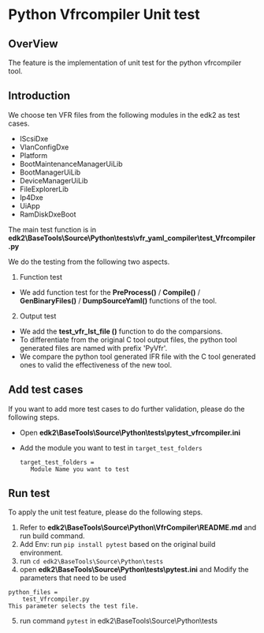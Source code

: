# Python Vfrcompiler Unit test

## OverView
The feature is the implementation of unit test for the python vfrcompiler tool.
## Introduction
We choose ten VFR files from the following modules in the edk2 as test cases.
- IScsiDxe
- VlanConfigDxe
- Platform
- BootMaintenanceManagerUiLib
- BootManagerUiLib
- DeviceManagerUiLib
- FileExplorerLib
- Ip4Dxe
- UiApp
- RamDiskDxeBoot

The main test function is in **edk2\BaseTools\Source\Python\tests\vfr_yaml_compiler\test_Vfrcompiler.py**

We do the testing from the following two aspects.

1. Function test
- We add function test for the  **PreProcess()** / **Compile()** / **GenBinaryFiles()** / **DumpSourceYaml()** functions of  the tool.
2. Output test
- We add the **test_vfr_lst_file ()** function to do the comparsions.
- To differentiate from the original C tool output files, the python tool generated files are named with prefix 'PyVfr'.
- We compare the python tool generated IFR file with the C tool generated ones to valid the effectiveness of the new tool.

## Add test cases
If you want to add more test cases to do further validation, please do the following steps.
- Open **edk2\BaseTools\Source\Python\tests\pytest_vfrcompiler.ini**
- Add the module you want to test in `target_test_folders`
  
  ```
  target_test_folders =
     Module Name you want to test
  ```

## Run test
To apply the unit test feature, please do the following steps.
1. Refer to **edk2\BaseTools\Source\Python\VfrCompiler\README.md** and run build command.
2. Add Env: run `pip install pytest` based on the original build environment.
3. run `cd edk2\BaseTools\Source\Python\tests`
4. open **edk2\BaseTools\Source\Python\tests\pytest.ini** and Modify the parameters that need to be used
```
python_files =
    test_Vfrcompiler.py
This parameter selects the test file.
```

5. run command `pytest` in edk2\BaseTools\Source\Python\tests
